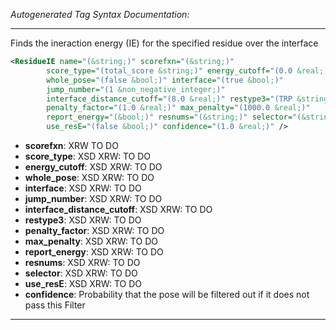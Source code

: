 _Autogenerated Tag Syntax Documentation:_

---
Finds the ineraction energy (IE) for the specified residue over the interface

```xml
<ResidueIE name="(&string;)" scorefxn="(&string;)"
        score_type="(total_score &string;)" energy_cutoff="(0.0 &real;)"
        whole_pose="(false &bool;)" interface="(true &bool;)"
        jump_number="(1 &non_negative_integer;)"
        interface_distance_cutoff="(8.0 &real;)" restype3="(TRP &string;)"
        penalty_factor="(1.0 &real;)" max_penalty="(1000.0 &real;)"
        report_energy="(&bool;)" resnums="(&string;)" selector="(&string;)"
        use_resE="(false &bool;)" confidence="(1.0 &real;)" />
```

-   **scorefxn**: XRW TO DO
-   **score_type**: XSD XRW: TO DO
-   **energy_cutoff**: XSD XRW: TO DO
-   **whole_pose**: XSD XRW: TO DO
-   **interface**: XSD XRW: TO DO
-   **jump_number**: XSD XRW: TO DO
-   **interface_distance_cutoff**: XSD XRW: TO DO
-   **restype3**: XSD XRW: TO DO
-   **penalty_factor**: XSD XRW: TO DO
-   **max_penalty**: XSD XRW: TO DO
-   **report_energy**: XSD XRW: TO DO
-   **resnums**: XSD XRW: TO DO
-   **selector**: XSD XRW: TO DO
-   **use_resE**: XSD XRW: TO DO
-   **confidence**: Probability that the pose will be filtered out if it does not pass this Filter

---

